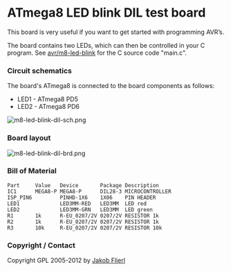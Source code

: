 # ATmega8 LED blink DIL test board

This board is very useful if you want to get started with programming AVR’s.

The board contains two LEDs, which can then be controlled in your C program. See [avr/m8-led-blink](../../../../tree/master/m8-led-blink) for the C source code "main.c".

### Circuit schematics

The board's ATmega8 is connected to the board components as follows:

* LED1 - ATmega8 PD5
* LED2 - ATmega8 PD6

![m8-led-blink-dil-sch.png](../../../../raw/master/eagle/projects/m8-led-blink-dil/m8-led-blink-dil-sch.png)

### Board layout

![m8-led-blink-dil-brd.png](../../../../raw/master/eagle/projects/m8-led-blink-dil/m8-led-blink-dil-brd.png)

### Bill of Material

```
Part     Value   Device       Package Description
IC1      MEGA8-P MEGA8-P      DIL28-3 MICROCONTROLLER
ISP_PIN6         PINHD-1X6    1X06    PIN HEADER
LED1             LED3MM-RED   LED3MM  LED red
LED2             LED3MM-GRN   LED3MM  LED green
R1       1k      R-EU_0207/2V 0207/2V RESISTOR 1k
R2       1k      R-EU_0207/2V 0207/2V RESISTOR 1k
R3       10k     R-EU_0207/2V 0207/2V RESISTOR 10k
```

### Copyright / Contact

Copyright GPL 2005-2012 by [Jakob Flierl](https://github.com/koppi)

